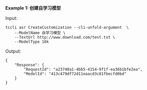 **Example 1: 创建自学习模型**



Input: 

```
tccli asr CreateCustomization --cli-unfold-argument  \
    --ModelName 自学习模型 \
    --TextUrl http://www.download.com/test.txt \
    --ModelType 16k
```

Output: 
```
{
    "Response": {
        "RequestId": "a23740a1-4bb5-4154-9f1f-ea36b1bfe2ea",
        "ModelId": "413c479df72d11eaacd3c81fbecfd0bd"
    }
}
```

